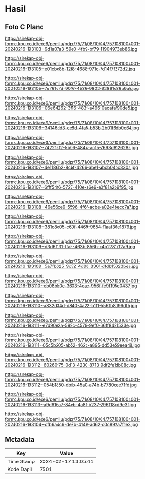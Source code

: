 # Hasil

## Foto C Plano

https://sirekap-obj-formc.kpu.go.id/ede6/pemilu/pdpr/75/71/08/10/04/7571081004001-20240216-193103--9d1a07a3-59e0-4fb9-bf79-11904973eb86.jpg

https://sirekap-obj-formc.kpu.go.id/ede6/pemilu/pdpr/75/71/08/10/04/7571081004001-20240216-193105--e01cbe8b-12f8-4688-971c-7d14f7f272d2.jpg

https://sirekap-obj-formc.kpu.go.id/ede6/pemilu/pdpr/75/71/08/10/04/7571081004001-20240216-193105--7e761e7d-9016-4536-9802-62861e86a9a5.jpg

https://sirekap-obj-formc.kpu.go.id/ede6/pemilu/pdpr/75/71/08/10/04/7571081004001-20240216-193106--06e64262-3f16-483f-a496-0acafaf90de5.jpg

https://sirekap-obj-formc.kpu.go.id/ede6/pemilu/pdpr/75/71/08/10/04/7571081004001-20240216-193106--34146dd3-ce8d-4fa5-b53b-2b01f6db0c64.jpg

https://sirekap-obj-formc.kpu.go.id/ede6/pemilu/pdpr/75/71/08/10/04/7571081004001-20240216-193107--742215f2-5b06-4844-ac15-7693d8126285.jpg

https://sirekap-obj-formc.kpu.go.id/ede6/pemilu/pdpr/75/71/08/10/04/7571081004001-20240216-193107--4e1186b2-8cbf-4266-abe1-abcb04bc330a.jpg

https://sirekap-obj-formc.kpu.go.id/ede6/pemilu/pdpr/75/71/08/10/04/7571081004001-20240216-193107--6fff54f6-5727-410e-a6e9-e0f81a2b9f95.jpg

https://sirekap-obj-formc.kpu.go.id/ede6/pemilu/pdpr/75/71/08/10/04/7571081004001-20240216-193108--46e56ce9-5596-4f6f-acbe-a02e4becc7a7.jpg

https://sirekap-obj-formc.kpu.go.id/ede6/pemilu/pdpr/75/71/08/10/04/7571081004001-20240216-193108--381c8e05-c60f-4469-9654-f1aaf36e1879.jpg

https://sirekap-obj-formc.kpu.go.id/ede6/pemilu/pdpr/75/71/08/10/04/7571081004001-20240216-193109--d3d6f131-ffa5-463b-856b-c4b27817f2a9.jpg

https://sirekap-obj-formc.kpu.go.id/ede6/pemilu/pdpr/75/71/08/10/04/7571081004001-20240216-193109--5a7fb325-9c52-4d90-8301-dfdb15623bee.jpg

https://sirekap-obj-formc.kpu.go.id/ede6/pemilu/pdpr/75/71/08/10/04/7571081004001-20240216-193110--eb08bb0e-3603-4eae-956f-fe9f195e0437.jpg

https://sirekap-obj-formc.kpu.go.id/ede6/pemilu/pdpr/75/71/08/10/04/7571081004001-20240216-193110--a832d34d-d840-4a22-b1f1-5561b8d96df5.jpg

https://sirekap-obj-formc.kpu.go.id/ede6/pemilu/pdpr/75/71/08/10/04/7571081004001-20240216-193111--e7d90e2a-599c-4579-9ef0-66ff8481533e.jpg

https://sirekap-obj-formc.kpu.go.id/ede6/pemilu/pdpr/75/71/08/10/04/7571081004001-20240216-193111--05c5b205-ab52-462c-a895-dd53e59eea48.jpg

https://sirekap-obj-formc.kpu.go.id/ede6/pemilu/pdpr/75/71/08/10/04/7571081004001-20240216-193112--60260f75-0d13-4230-8713-9df2fe1db08c.jpg

https://sirekap-obj-formc.kpu.go.id/ede6/pemilu/pdpr/75/71/08/10/04/7571081004001-20240216-193112--054b1850-dbfb-45a0-a74b-b7780cee71fd.jpg

https://sirekap-obj-formc.kpu.go.id/ede6/pemilu/pdpr/75/71/08/10/04/7571081004001-20240216-193113--a9d616a7-84eb-4a8f-b237-296118cd9e3f.jpg

https://sirekap-obj-formc.kpu.go.id/ede6/pemilu/pdpr/75/71/08/10/04/7571081004001-20240216-193104--cfb6a4c6-de7b-4149-ad62-c0c892a7f1e3.jpg


## Metadata

| Key        | Value               |
| ---------- | ------------------- |
| Time Stamp | 2024-02-17 13:05:41 |
| Kode Dapil | 7501                |



